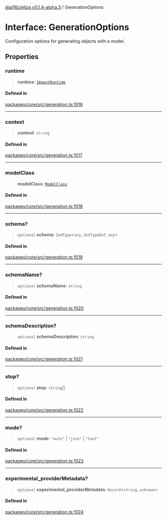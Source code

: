 [@ai16z/eliza v0.1.4-alpha.3](../index.md) / GenerationOptions

# Interface: GenerationOptions

Configuration options for generating objects with a model.

## Properties

### runtime

> **runtime**: [`IAgentRuntime`](IAgentRuntime.md)

#### Defined in

[packages/core/src/generation.ts:1016](https://github.com/ai16z/eliza/blob/main/packages/core/src/generation.ts#L1016)

***

### context

> **context**: `string`

#### Defined in

[packages/core/src/generation.ts:1017](https://github.com/ai16z/eliza/blob/main/packages/core/src/generation.ts#L1017)

***

### modelClass

> **modelClass**: [`ModelClass`](../enumerations/ModelClass.md)

#### Defined in

[packages/core/src/generation.ts:1018](https://github.com/ai16z/eliza/blob/main/packages/core/src/generation.ts#L1018)

***

### schema?

> `optional` **schema**: `ZodType`\<`any`, `ZodTypeDef`, `any`\>

#### Defined in

[packages/core/src/generation.ts:1019](https://github.com/ai16z/eliza/blob/main/packages/core/src/generation.ts#L1019)

***

### schemaName?

> `optional` **schemaName**: `string`

#### Defined in

[packages/core/src/generation.ts:1020](https://github.com/ai16z/eliza/blob/main/packages/core/src/generation.ts#L1020)

***

### schemaDescription?

> `optional` **schemaDescription**: `string`

#### Defined in

[packages/core/src/generation.ts:1021](https://github.com/ai16z/eliza/blob/main/packages/core/src/generation.ts#L1021)

***

### stop?

> `optional` **stop**: `string`[]

#### Defined in

[packages/core/src/generation.ts:1022](https://github.com/ai16z/eliza/blob/main/packages/core/src/generation.ts#L1022)

***

### mode?

> `optional` **mode**: `"auto"` \| `"json"` \| `"tool"`

#### Defined in

[packages/core/src/generation.ts:1023](https://github.com/ai16z/eliza/blob/main/packages/core/src/generation.ts#L1023)

***

### experimental\_providerMetadata?

> `optional` **experimental\_providerMetadata**: `Record`\<`string`, `unknown`\>

#### Defined in

[packages/core/src/generation.ts:1024](https://github.com/ai16z/eliza/blob/main/packages/core/src/generation.ts#L1024)

